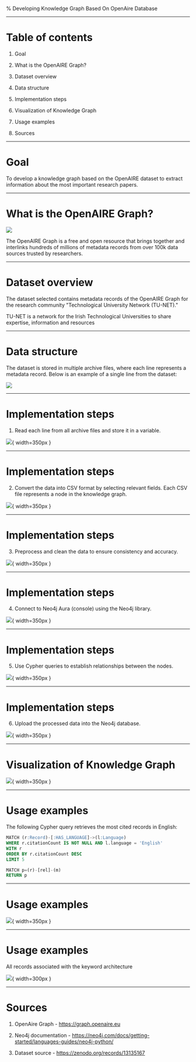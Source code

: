 % Developing Knowledge Graph Based On OpenAire Database

---

# Table of contents

1. Goal

2. What is the OpenAIRE Graph?

3. Dataset overview

4. Data structure

5. Implementation steps

6. Visualization of Knowledge Graph

7. Usage examples

8. Sources

---

# Goal

To develop a knowledge graph based on the OpenAIRE dataset to extract information about the most important research papers.


---

# What is the OpenAIRE Graph?

![](../images/openAire.png)

The OpenAIRE Graph is a free and open resource that brings together and interlinks hundreds of millions of metadata records from over 100k data sources trusted by researchers.

---

# Dataset overview

The dataset selected contains metadata records of the OpenAIRE Graph for the research community "Technological University Network (TU-NET)." 

TU-NET is a network for the Irish Technological Universities to share expertise, information and resources

---

# Data structure

The dataset is stored in multiple archive files, where each line represents a metadata record. Below is an example of a single line from the dataset:

![](../images/dataExample.png)

---

# Implementation steps

1. Read each line from all archive files and store it in a variable.

![](<../images/Screenshot 2025-01-14 at 14.14.41.png>){ width=350px }

---

# Implementation steps

2. Convert the data into CSV format by selecting relevant fields. Each CSV file represents a node in the knowledge graph.

![](<../images/Screenshot 2025-01-14 at 14.18.24.png>){ width=350px }

---

# Implementation steps

3. Preprocess and clean the data to ensure consistency and accuracy.

![](<../images/Screenshot 2025-01-14 at 14.19.08.png>){ width=350px }

---

# Implementation steps

4. Connect to Neo4j Aura (console) using the Neo4j library.

![](<../images/Screenshot 2025-01-14 at 14.32.02.png>){ width=350px }

---

# Implementation steps

5. Use Cypher queries to establish relationships between the nodes.

![](<../images/Screenshot 2025-01-14 at 14.20.18.png>){ width=350px }

---

# Implementation steps

6. Upload the processed data into the Neo4j database.

![](<../images/Screenshot 2025-01-14 at 14.20.56.png>){ width=350px }

---

# Visualization of Knowledge Graph

![](../images/kg.png){ width=350px }

---

# Usage examples

The following Cypher query retrieves the most cited records in English:


```sql
MATCH (r:Record)-[:HAS_LANGUAGE]->(l:Language)
WHERE r.citationCount IS NOT NULL AND l.language = 'English'
WITH r
ORDER BY r.citationCount DESC
LIMIT 5

MATCH p=(r)-[rel]-(m)
RETURN p
```


---

# Usage examples

![](../images/top6_citations.png){ width=350px }

---

# Usage examples

All records associated with the keyword architecture

![](../images/kewords_visual.png){ width=300px }

---

# Sources

1. OpenAire Graph - https://graph.openaire.eu

2. Neo4j documentation -  https://neo4j.com/docs/getting-started/languages-guides/neo4j-python/

3. Dataset source - https://zenodo.org/records/13135167 



